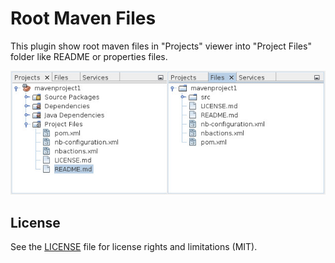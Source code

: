 # Root Maven Files

This plugin show root maven files in "Projects" viewer into "Project Files"
folder like README or properties files.

![Screenshot](screenshot.jpg)

## License

See the [LICENSE](LICENSE.md) file for license rights and limitations (MIT).